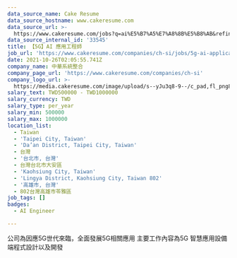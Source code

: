 ```yaml
---
data_source_name: Cake Resume
data_source_hostname: www.cakeresume.com
data_source_url: >-
  https://www.cakeresume.com/jobs?q=ai%E5%B7%A5%E7%A8%8B%E5%B8%AB&refinementList%5Blang_[…]y_type%5D=per_year&range%5Bsalary_range%5D%5Bmin%5D=1000000
data_source_internal_id: '33545'
title: 【5G】AI 應用工程師
job_url: 'https://www.cakeresume.com/companies/ch-si/jobs/5g-ai-application-engineer'
date: 2021-10-26T02:05:55.741Z
company_name: 中華系統整合
company_page_url: 'https://www.cakeresume.com/companies/ch-si'
company_logo_url: >-
  https://media.cakeresume.com/image/upload/s--yJu3q8-9--/c_pad,fl_png8,h_200,w_200/v1630567136/nawcwldcbf8io06fusft.png
salary_text: TWD500000 - TWD1000000
salary_currency: TWD
salary_type: per_year
salary_min: 500000
salary_max: 1000000
location_list:
  - Taiwan
  - 'Taipei City, Taiwan'
  - 'Da’an District, Taipei City, Taiwan'
  - 台灣
  - '台北市, 台灣'
  - 台灣台北市大安區
  - 'Kaohsiung City, Taiwan'
  - 'Lingya District, Kaohsiung City, Taiwan 802'
  - '高雄市, 台灣'
  - 802台灣高雄市苓雅區
job_tags: []
badges:
  - AI Engineer

---
```


公司為因應5G世代來臨，全面發展5G相關應用 主要工作內容為5G 智慧應用設備端程式設計以及開發